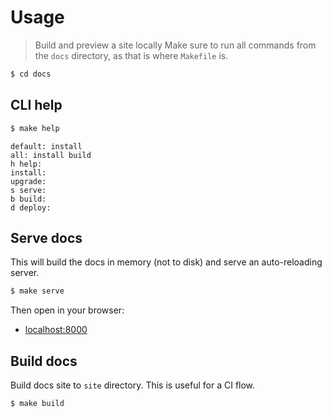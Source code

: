 # Usage
> Build and preview a site locally
Make sure to run all commands from the `docs` directory, as that is where `Makefile` is.

```sh
$ cd docs
```


## CLI help

```sh
$ make help
```
```
default: install
all: install build
h help:
install:
upgrade:
s serve:
b build:
d deploy:
```


## Serve docs

This will build the docs in memory (not to disk) and serve an auto-reloading server.

```sh
$ make serve
```

Then open in your browser:

- [localhost:8000](http://localhost:8000)


## Build docs

Build docs site to `site` directory. This is useful for a CI flow.

```sh
$ make build